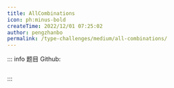 ```yaml
---
title: AllCombinations
icon: ph:minus-bold
createTime: 2022/12/01 07:25:02
author: pengzhanbo
permalink: /type-challenges/medium/all-combinations/
---
```


::: info 题目
Github: []()

```ts

```

:::
